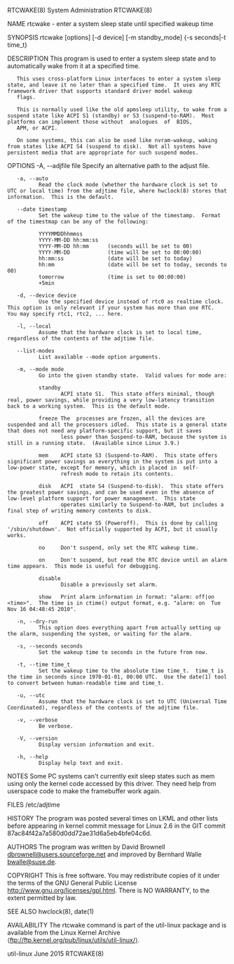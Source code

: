 RTCWAKE(8)                                                                                System Administration                                                                                RTCWAKE(8)

NAME
       rtcwake - enter a system sleep state until specified wakeup time

SYNOPSIS
       rtcwake [options] [-d device] [-m standby_mode] {-s seconds|-t time_t}

DESCRIPTION
       This program is used to enter a system sleep state and to automatically wake from it at a specified time.

       This uses cross-platform Linux interfaces to enter a system sleep state, and leave it no later than a specified time.  It uses any RTC framework driver that supports standard driver model wakeup
       flags.

       This is normally used like the old apmsleep utility, to wake from a suspend state like ACPI S1 (standby) or S3 (suspend-to-RAM).  Most platforms can implement those without  analogues  of  BIOS,
       APM, or ACPI.

       On some systems, this can also be used like nvram-wakeup, waking from states like ACPI S4 (suspend to disk).  Not all systems have persistent media that are appropriate for such suspend modes.

OPTIONS
       -A, --adjfile file
              Specify an alternative path to the adjust file.

       -a, --auto
              Read the clock mode (whether the hardware clock is set to UTC or local time) from the adjtime file, where hwclock(8) stores that information.  This is the default.

       --date timestamp
              Set the wakeup time to the value of the timestamp.  Format of the timestmap can be any of the following:

              YYYYMMDDhhmmss
              YYYY-MM-DD hh:mm:ss
              YYYY-MM-DD hh:mm      (seconds will be set to 00)
              YYYY-MM-DD            (time will be set to 00:00:00)
              hh:mm:ss              (date will be set to today)
              hh:mm                 (date will be set to today, seconds to 00)
              tomorrow              (time is set to 00:00:00)
              +5min

       -d, --device device
              Use the specified device instead of rtc0 as realtime clock.  This option is only relevant if your system has more than one RTC.  You may specify rtc1, rtc2, ... here.

       -l, --local
              Assume that the hardware clock is set to local time, regardless of the contents of the adjtime file.

       --list-modes
              List available --mode option arguments.

       -m, --mode mode
              Go into the given standby state.  Valid values for mode are:

              standby
                     ACPI state S1.  This state offers minimal, though real, power savings, while providing a very low-latency transition back to a working system.  This is the default mode.

              freeze The  processes are frozen, all the devices are suspended and all the processors idled.  This state is a general state that does not need any platform-specific support, but it saves
                     less power than Suspend-to-RAM, because the system is still in a running state.  (Available since Linux 3.9.)

              mem    ACPI state S3 (Suspend-to-RAM).  This state offers significant power savings as everything in the system is put into a low-power state, except for memory, which is placed in  self-
                     refresh mode to retain its contents.

              disk   ACPI  state S4 (Suspend-to-disk).  This state offers the greatest power savings, and can be used even in the absence of low-level platform support for power management.  This state
                     operates similarly to Suspend-to-RAM, but includes a final step of writing memory contents to disk.

              off    ACPI state S5 (Poweroff).  This is done by calling '/sbin/shutdown'.  Not officially supported by ACPI, but it usually works.

              no     Don't suspend, only set the RTC wakeup time.

              on     Don't suspend, but read the RTC device until an alarm time appears.  This mode is useful for debugging.

              disable
                     Disable a previously set alarm.

              show   Print alarm information in format: "alarm: off|on  <time>".  The time is in ctime() output format, e.g. "alarm: on  Tue Nov 16 04:48:45 2010".

       -n, --dry-run
              This option does everything apart from actually setting up the alarm, suspending the system, or waiting for the alarm.

       -s, --seconds seconds
              Set the wakeup time to seconds in the future from now.

       -t, --time time_t
              Set the wakeup time to the absolute time time_t.  time_t is the time in seconds since 1970-01-01, 00:00 UTC.  Use the date(1) tool to convert between human-readable time and time_t.

       -u, --utc
              Assume that the hardware clock is set to UTC (Universal Time Coordinated), regardless of the contents of the adjtime file.

       -v, --verbose
              Be verbose.

       -V, --version
              Display version information and exit.

       -h, --help
              Display help text and exit.

NOTES
       Some PC systems can't currently exit sleep states such as mem using only the kernel code accessed by this driver.  They need help from userspace code to make the framebuffer work again.

FILES
       /etc/adjtime

HISTORY
       The program was posted several times on LKML and other lists before appearing in kernel commit message for Linux 2.6 in the GIT commit 87ac84f42a7a580d0dd72ae31d6a5eb4bfe04c6d.

AUTHORS
       The program was written by David Brownell <dbrownell@users.sourceforge.net> and improved by Bernhard Walle <bwalle@suse.de>.

COPYRIGHT
       This is free software.  You may redistribute copies of it under the terms of the GNU General Public License <http://www.gnu.org/licenses/gpl.html>.  There is NO WARRANTY, to the extent permitted
       by law.

SEE ALSO
       hwclock(8), date(1)

AVAILABILITY
       The rtcwake command is part of the util-linux package and is available from the Linux Kernel Archive ⟨ftp://ftp.kernel.org/pub/linux/utils/util-linux/⟩.

util-linux                                                                                      June 2015                                                                                      RTCWAKE(8)
